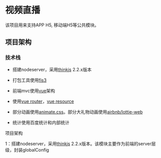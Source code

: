 # 视频直播

该项目用来支持APP H5, 移动端H5等公共模块。

## 项目架构

### 技术栈

* 搭建nodeserver，采用[thinkjs](https://thinkjs.org/) 2.2.x版本

* 打包工具使用[fis3](http://fis.baidu.com/fis3/docs/beginning/release.html)

* 前端mvc使用[vue](https://cn.vuejs.org/v2/guide/)架构

* 使用[vue router](https://router.vuejs.org/zh-cn/ "vue router")，[vue resource](https://github.com/pagekit/vue-resource)

* 部分动画使用[animate.css](https://daneden.github.io/animate.css/)。部分大礼物动画使用[airbnb/lottie-web](https://github.com/airbnb/lottie-web)

* 统计使用百度统计和内部统计

项目架构

1：搭建nodeserver，采用[thinkjs](https://thinkjs.org/) 2.2.x版本。该模块主要作为前端的server层级，封装globalConfig

